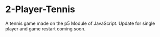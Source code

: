 # 2-Player-Tennis
A tennis game made on the p5 Module of JavaScript. 
Update for single player and game restart coming soon.
